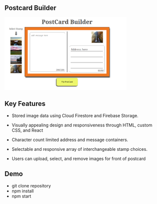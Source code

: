 ## Postcard Builder

<div>
  <img src="/screenshot.png" alt="postcard" width="400"></a>
</div>

## Key Features

* Stored image data using Cloud Firestore and Firebase Storage.

* Visually appealing design and responsiveness through HTML, custom
  CSS, and React
  
* Character count limited address and message containers.

* Selectable and responsive array of interchangeable stamp choices.

* Users can upload, select, and remove images for front of postcard


## Demo
* git clone repository
* npm install
* npm start


